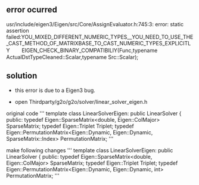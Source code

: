 ## error ocurred
usr/include/eigen3/Eigen/src/Core/AssignEvaluator.h:745:3: error: static assertion failed:YOU_MIXED_DIFFERENT_NUMERIC_TYPES__YOU_NEED_TO_USE_THE_CAST_METHOD_OF_MATRIXBASE_TO_CAST_NUMERIC_TYPES_EXPLICITLY
　　EIGEN_CHECK_BINARY_COMPATIBILIY(Func,typename ActualDstTypeCleaned::Scalar,typename Src::Scalar);

## solution
- this error is due to a Eigen3 bug.

- open Thirdparty/g2o/g2o/solver/linear_solver_eigen.h

original code
'''
template <typename MatrixType>
class LinearSolverEigen: public LinearSolver<MatrixType>
{
  public:
    typedef Eigen::SparseMatrix<double, Eigen::ColMajor> SparseMatrix;
    typedef Eigen::Triplet<double> Triplet;
    typedef Eigen::PermutationMatrix<Eigen::Dynamic, Eigen::Dynamic, SparseMatrix::Index> PermutationMatrix;
'''

make following changes
'''
template <typename MatrixType>
class LinearSolverEigen: public LinearSolver<MatrixType>
{
  public:
    typedef Eigen::SparseMatrix<double, Eigen::ColMajor> SparseMatrix;
    typedef Eigen::Triplet<double> Triplet;
    typedef Eigen::PermutationMatrix<Eigen::Dynamic, Eigen::Dynamic, int> PermutationMatrix;
'''


